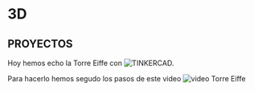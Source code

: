 # 3D 

## PROYECTOS

Hoy hemos echo la Torre Eiffe con ![TINKERCAD.](https://www.google.com/url?sa=t&rct=j&q=&esrc=s&source=web&cd=&cad=rja&uact=8&ved=2ahUKEwj0i7fI8eL0AhUL2BoKHRyACpcQFnoECAgQAQ&url=https%3A%2F%2Fwww.tinkercad.com%2F&usg=AOvVaw1JxBDMj3J4tH5_HVKfRPhY)

Para hacerlo hemos segudo los pasos de este video ![video Torre Eiffe](https://youtu.be/LOKpUSnjHao)

 

